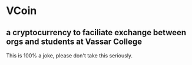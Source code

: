 # VCoin
## a cryptocurrency to faciliate exchange between orgs and students at Vassar College

This is 100% a joke, please don't take this seriously.
